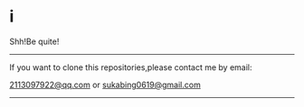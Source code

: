 # i

Shh!Be quite!

---

If you want to clone this repositories,please contact me by email:

2113097922@qq.com 
or
sukabing0619@gmail.com

---
